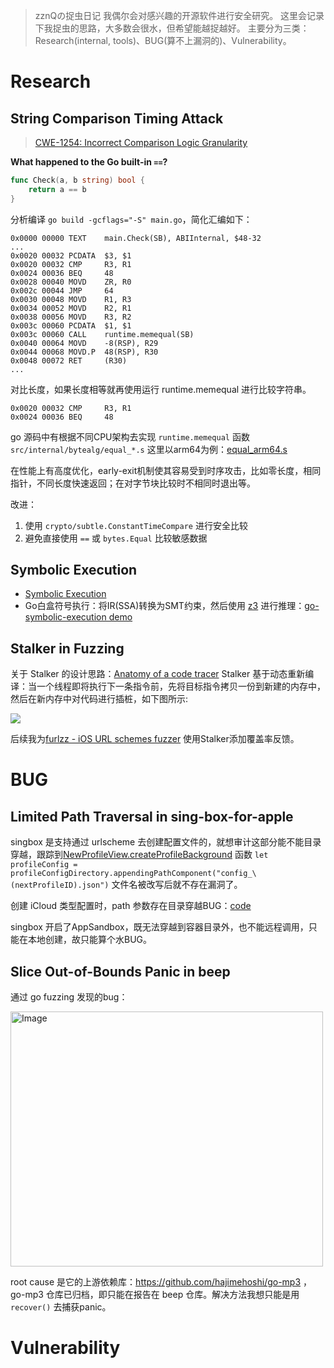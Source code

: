 > zznQの捉虫日记
  我偶尔会对感兴趣的开源软件进行安全研究。
  这里会记录下我捉虫的思路，大多数会很水，但希望能越捉越好。
  主要分为三类：Research(internal, tools)、BUG(算不上漏洞的)、Vulnerability。

# Research

## String Comparison Timing Attack

> [CWE-1254: Incorrect Comparison Logic Granularity](https://cwe.mitre.org/data/definitions/1254.html)

**What happened to the Go built-in `==`?**

```go
func Check(a, b string) bool {
	return a == b
}
```
分析编译 `go build -gcflags="-S" main.go`，简化汇编如下：
```
0x0000 00000 TEXT    main.Check(SB), ABIInternal, $48-32
...
0x0020 00032 PCDATA  $3, $1
0x0020 00032 CMP     R3, R1
0x0024 00036 BEQ     48
0x0028 00040 MOVD    ZR, R0
0x002c 00044 JMP     64
0x0030 00048 MOVD    R1, R3
0x0034 00052 MOVD    R2, R1
0x0038 00056 MOVD    R3, R2
0x003c 00060 PCDATA  $1, $1
0x003c 00060 CALL    runtime.memequal(SB)
0x0040 00064 MOVD    -8(RSP), R29
0x0044 00068 MOVD.P  48(RSP), R30
0x0048 00072 RET     (R30)
...
```
对比长度，如果长度相等就再使用运行 runtime.memequal 进行比较字符串。
```
0x0020 00032 CMP     R3, R1
0x0024 00036 BEQ     48
```
go 源码中有根据不同CPU架构去实现 `runtime.memequal` 函数 `src/internal/bytealg/equal_*.s`
这里以arm64为例：[equal_arm64.s](https://github.com/golang/go/blob/master/src/internal/bytealg/equal_arm64.s)

在性能上有高度优化，early-exit机制使其容易受到时序攻击，比如零长度，相同指针，不同长度快速返回；在对字节块比较时不相同时退出等。

改进：
1. 使用 `crypto/subtle.ConstantTimeCompare` 进行安全比较
2. 避免直接使用 `==` 或 `bytes.Equal` 比较敏感数据


## Symbolic Execution

- [Symbolic Execution](https://docs.angr.io/en/latest/core-concepts/symbolic.html)
- Go白盒符号执行：将IR(SSA)转换为SMT约束，然后使用 [z3](https://github.com/Z3Prover/z3) 进行推理：[go-symbolic-execution demo](https://github.com/BreakOnCrash/go-symbolic-execution)

## Stalker in Fuzzing

关于 Stalker 的设计思路：[Anatomy of a code tracer](https://medium.com/@oleavr/anatomy-of-a-code-tracer-b081aadb0df8)
Stalker 基于动态重新编译：当一个线程即将执行下一条指令前，先将目标指令拷贝一份到新建的内存中，然后在新内存中对代码进行插桩，如下图所示:

![](https://miro.medium.com/v2/resize:fit:1400/format:webp/1*8rD7LvTUEldL7wRPDjWhKQ.png)


后续我为[furlzz - iOS URL schemes fuzzer](https://github.com/NSEcho/furlzz) 使用Stalker添加覆盖率反馈。

# BUG

## Limited Path Traversal in sing-box-for-apple

singbox 是支持通过 urlscheme 去创建配置文件的，就想审计这部分能不能目录穿越，跟踪到[NewProfileView.createProfileBackground](https://github.com/SagerNet/sing-box-for-apple/blob/main/ApplicationLibrary/Views/Profile/NewProfileView.swift#L171C30-L171C53) 函数 `let profileConfig = profileConfigDirectory.appendingPathComponent("config_\(nextProfileID).json")` 文件名被改写后就不存在漏洞了。

创建 iCloud 类型配置时，path 参数存在目录穿越BUG：[code](https://github.com/SagerNet/sing-box-for-apple/blob/main/ApplicationLibrary/Views/Profile/NewProfileView.swift#L205-L210)

singbox 开启了AppSandbox，既无法穿越到容器目录外，也不能远程调用，只能在本地创建，故只能算个水BUG。

## Slice Out-of-Bounds Panic in beep

通过 go fuzzing 发现的bug：

<img width="500" height="408" alt="Image" src="https://github.com/user-attachments/assets/e858fc10-3c23-4736-91a5-7c0dd0de4ad5" />

root cause 是它的上游依赖库：https://github.com/hajimehoshi/go-mp3 ，go-mp3 仓库已归档，即只能在报告在 beep 仓库。解决方法我想只能是用 `recover()` 去捕获panic。

# Vulnerability
